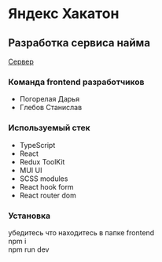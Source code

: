 # Яндекс Хакатон  
## Разработка сервиса найма 
[Сервер](http://158.160.53.161/)

### Команда frontend разработчиков  

- Погорелая Дарья
- Глебов Станислав

### Используемый стек  

- TypeScript
- React
- Redux ToolKit
- MUI UI
- SCSS modules
- React hook form
- React router dom

### Установка  
убедитесь что находитесь в папке frontend  
npm i  
npm run dev  
